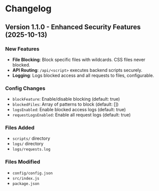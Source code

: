 # Changelog

## Version 1.1.0 - Enhanced Security Features (2025-10-13)

### New Features
- **File Blocking**: Block specific files with wildcards. CSS files never blocked.
- **API Routing**: `/api/<script>` executes backend scripts securely.
- **Logging**: Logs blocked access and all requests to files, configurable.

### Config Changes
- `blockFeature`: Enable/disable blocking (default: true)
- `blockedFiles`: Array of patterns to block (default: [])
- `logsEnabled`: Enable blocked access logs (default: true)
- `requestLogsEnabled`: Enable all request logs (default: true)

### Files Added
- `scripts/` directory
- `logs/` directory
- `logs/requests.log`

### Files Modified
- `config/config.json`
- `src/index.js`
- `package.json`